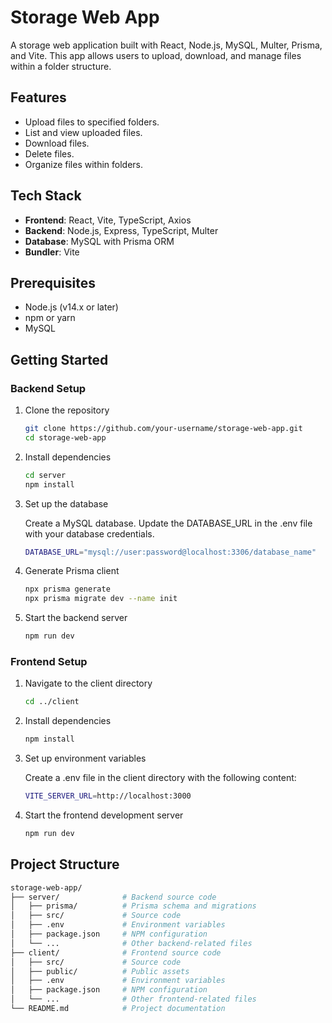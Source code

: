# Storage Web App

A storage web application built with React, Node.js, MySQL, Multer, Prisma, and Vite. This app allows users to upload, download, and manage files within a folder structure.

## Features

- Upload files to specified folders.
- List and view uploaded files.
- Download files.
- Delete files.
- Organize files within folders.

## Tech Stack

- **Frontend**: React, Vite, TypeScript, Axios
- **Backend**: Node.js, Express, TypeScript, Multer
- **Database**: MySQL with Prisma ORM
- **Bundler**: Vite

## Prerequisites

- Node.js (v14.x or later)
- npm or yarn
- MySQL

## Getting Started

### Backend Setup

1. Clone the repository

   ```sh
   git clone https://github.com/your-username/storage-web-app.git
   cd storage-web-app

2. Install dependencies
   ```sh
   cd server
   npm install   

3. Set up the database

   Create a MySQL database.
   Update the DATABASE_URL in the .env file with your database credentials.
   ```sh
   DATABASE_URL="mysql://user:password@localhost:3306/database_name"

4. Generate Prisma client
   ```sh
   npx prisma generate
   npx prisma migrate dev --name init

5. Start the backend server
   ```sh
   npm run dev


### Frontend Setup

1. Navigate to the client directory
   ```sh
   cd ../client

2. Install dependencies
   ```sh
   npm install

3. Set up environment variables

   Create a .env file in the client directory with the following content:
   ```sh
   VITE_SERVER_URL=http://localhost:3000

5. Start the frontend development server
   ```sh
   npm run dev


## Project Structure
   ```sh
   storage-web-app/
   ├── server/              # Backend source code
   │   ├── prisma/          # Prisma schema and migrations
   │   ├── src/             # Source code
   │   ├── .env             # Environment variables
   │   ├── package.json     # NPM configuration
   │   └── ...              # Other backend-related files
   ├── client/              # Frontend source code
   │   ├── src/             # Source code
   │   ├── public/          # Public assets
   │   ├── .env             # Environment variables
   │   ├── package.json     # NPM configuration
   │   └── ...              # Other frontend-related files
   └── README.md            # Project documentation





